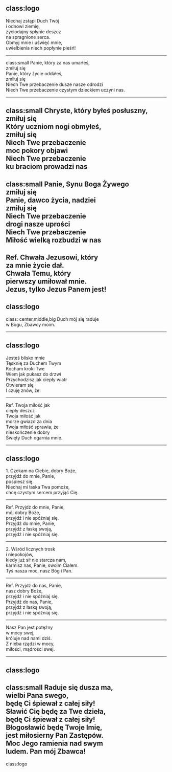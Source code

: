 class:logo
---
Niechaj zstąpi Duch Twój  
i odnowi ziemię,  
życiodajny spłynie deszcz  
na spragnione serca.  
Obmyj mnie i uświęć mnie,  
uwielbienia niech popłynie pieśń!  
  
---
class:small
Panie, który za nas umarłeś,  
zmiłuj się  
Panie, który życie oddałeś,  
zmiłuj się  
Niech Twe przebaczenie dusze nasze odrodzi  
Niech Twe przebaczenie czystym dzieckiem uczyni nas.

---
class:small
Chryste, który byłeś posłuszny,  
zmiłuj się  
Który uczniom nogi obmyłeś,  
zmiłuj się  
Niech Twe przebaczenie  
moc pokory objawi  
Niech Twe przebaczenie  
ku braciom prowadzi nas  
---
class:small
Panie, Synu Boga Żywego  
zmiłuj się  
Panie, dawco życia, nadziei  
zmiłuj się  
Niech Twe przebaczenie  
drogi nasze uprości  
Niech Twe przebaczenie  
Miłość wielką rozbudzi w nas
---
Ref. Chwała Jezusowi, który  
za mnie życie dał.  
Chwała Temu, który  
pierwszy umiłował mnie.  
Jezus, tylko Jezus Panem jest!  
---
class:logo
---
class: center,middle,big
Duch mój się raduje  
w Bogu, Zbawcy moim.  
  
---
class:logo
---
Jesteś blisko mnie  
Tęsknię za Duchem Twym  
Kocham kroki Twe  
Wiem jak pukasz do drzwi  
Przychodzisz jak ciepły wiatr  
Otwieram się  
I czuję znów, że:  
  
---
Ref. Twoja miłość jak  
ciepły deszcz  
Twoja miłość jak  
morze gwiazd za dnia  
Twoja miłość sprawia, że  
nieskończenie dobry  
Święty Duch ogarnia mnie.  
  
---
class:logo
---
1\. Czekam na Ciebie, dobry Boże,  
przyjdź do mnie, Panie,  
pospiesz się.  
Niechaj mi łaska Twa pomoże,  
chcę czystym sercem przyjąć Cię.  
  
---
Ref. Przyjdź do mnie, Panie,  
mój dobry Boże,  
przyjdź i nie spóźniaj się.  
Przyjdź do mnie, Panie,  
przyjdź z łaską swoją,  
przyjdź i nie spóźniaj się.  
  
---
2\. Wśród licznych trosk  
i niepokojów,  
kiedy już sił nie starcza nam,  
karmisz nas, Panie, swoim Ciałem.  
Tyś nasza moc, nasz Bóg i Pan.  
  
---
Ref. Przyjdź do nas, Panie,  
nasz dobry Boże,  
przyjdź i nie spóźniaj się.  
Przyjdź do nas, Panie,  
przyjdź z łaską swoją,  
przyjdź i nie spóźniaj się.  
  
---
Nasz Pan jest potężny  
w mocy swej,  
króluje nad nami dziś.  
Z nieba rządzi w mocy,  
miłości, mądrości swej.  
  
---
class:logo
---
class:small
Raduje się dusza ma,  
wielbi Pana swego,  
będę Ci śpiewał z całej siły!  
Sławić Cię będę za Twe dzieła,  
będę Ci śpiewał z całej siły!  
Błogosławić będę Twoje Imię,  
jest miłosierny Pan Zastępów.  
Moc Jego ramienia nad swym  
ludem. Pan mój Zbawca!  
---
class:logo
